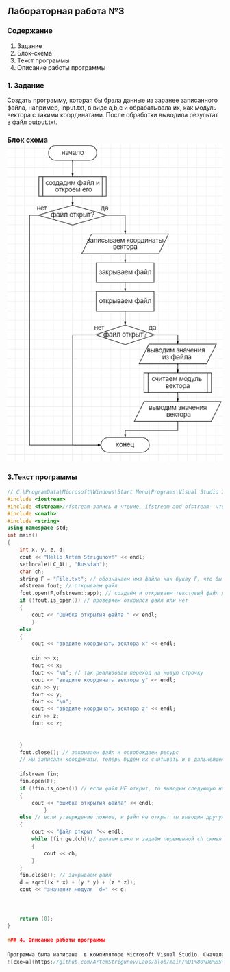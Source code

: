## Лабораторная работа №3

### Содержание

1. Задание
2. Блок-схема
3. Текст программы
4. Описание работы программы

### 1. Задание

Создать программу, которая бы брала данные из заранее записанного файла, например, input.txt, в виде a,b,c и обрабатывала их, как модуль вектора с такими координатами. После обработки выводила результат в файл output.txt.
### Блок схема  ![схема](https://github.com/ArtemStrigunov/Labs/blob/main/%D1%81%D1%85%D0%B5%D0%BC%D0%B0%203.png)

### 3.Текст программы 
```c++
// C:\ProgramData\Microsoft\Windows\Start Menu\Programs\Visual Studio 2022\Visual Studio Tools
#include <iostream>
#include <fstream>//fstream-запись и чтение, ifstream and ofstream- чтение и запись
#include <cmath>
#include <string>
using namespace std;
int main()
{
	int x, y, z, d;
	cout << "Hello Artem Strigunov!" << endl;
	setlocale(LC_ALL, "Russian");
	char ch;
	string F = "File.txt"; // обозначаем имя файла как букву F, что бы не тоскать его по всему коду 
	ofstream fout; // открываем файл
	fout.open(F,ofstream::app); // создаём и открываем текстовый файл для нашего проекта, что бы туда добовлять символы обращаемся к ofstream и используем команду app апы=добавить
	if (!fout.is_open()) // проверяем открылся файл или нет 
	{
		cout << "Ошибка открытия файла " << endl;
		}
	else
	{
		cout << "введите координаты вектора x" << endl;
		
		cin >> x;
		fout << x;
		fout << "\n"; // так реализован переход на новую строчку
		cout << "введите координаты вектора y" << endl;
		cin >> y;
		fout << y;
		fout << "\n";
		cout << "введите координаты вектора z" << endl;
		cin >> z;
		fout << z; 
		
		
	}
	fout.close(); // закрываем файл и освобождаем ресурс 
	// мы записали координаты, теперь будем их считывать и в дальнейшем использовать

	ifstream fin;
	fin.open(F);
	if (!fin.is_open()) // если файл НЕ открыт, то выводим следующую надпись 
	{
		cout << "ошибка открытия файла" << endl;
			}
	else // если утверждение ложное, и файл не открыт ты выводим другую надпись 
	{
		cout << "файл открыт "<< endl;
		while (fin.get(ch))// делаем цикл и задаём переменной ch симвл из текста
		{
			cout << ch;
		}
	}
	fin.close(); // закрываем файл 
	d = sqrt((x * x) + (y * y) + (z * z));
	cout << "значения модуля  d=" << d;
	


	return (0);
}

### 4. Описание работы программы

Программа была написана  в компиляторе Microsoft Visual Studio. Сначала мы создаём файл в коренной папке(вводим название файла и разрешение), если он уже есть то новый файл создаваться не будет, далее мы открываем этот файл и вводим значения координаты вектора.После мы закрываем файл, и открываем его заново. Читаем файл и выводим на дисплей что там написанно. Затем мы считаем модуль вектора, выводим его на экран и закрываем файл.В целом, по моей логике файл должен всегда открываться, потому что я сам создаю файл, но всё равно проверяю, открыт файл или нет.
![схема](https://github.com/ArtemStrigunov/Labs/blob/main/%D1%80%D0%B5%D0%B7%D1%83%D0%BB%D1%8C%D1%82%D0%B0%D1%82%203.png)
